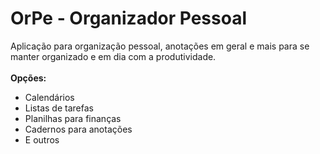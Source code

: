 # OrPe - Organizador Pessoal
Aplicação para organização pessoal, anotações em geral e mais para se manter organizado e em dia com a produtividade. <br><br>
**Opções:**
- Calendários
- Listas de tarefas
- Planilhas para finanças
- Cadernos para anotações
- E outros 
